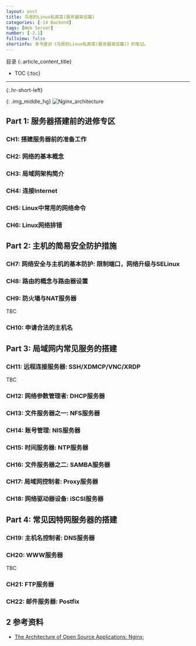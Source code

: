 ```yaml
---
layout: post
title: 鸟哥的Linux私房菜(服务器架设篇)
categories: [-14 Backend]
tags: [Web Server]
number: [-2.1]
fullview: false
shortinfo: 本书是对《鸟哥的Linux私房菜(服务器架设篇)》的笔记。
---
```

目录
{:.article_content_title}


* TOC
{:toc}

---
{:.hr-short-left}

{: .img_middle_hg}
![Nginx_architecture]({{site.url}}/assets/images/posts/-14_Backend/2015-11-01-Backend_Nginx/Nginx_architecture.png)

## Part 1: 服务器搭建前的进修专区

### CH1: 搭建服务器前的准备工作

### CH2: 网络的基本概念

### CH3: 局域网架构简介

### CH4: 连接Internet

### CH5: Linux中常用的网络命令

### CH6: Linux网络排错

## Part 2: 主机的简易安全防护措施

### CH7: 网络安全与主机的基本防护: 限制端口，网络升级与SELinux

### CH8: 路由的概念与路由器设置

### CH9: 防火墙与NAT服务器

TBC

### CH10: 申请合法的主机名

## Part 3: 局域网内常见服务的搭建

### CH11: 远程连接服务器: SSH/XDMCP/VNC/XRDP

TBC

### CH12: 网络参数管理者: DHCP服务器

### CH13: 文件服务器之一: NFS服务器

### CH14: 账号管理: NIS服务器

### CH15: 时间服务器: NTP服务器

### CH16: 文件服务器之二: SAMBA服务器

### CH17: 局域网控制者: Proxy服务器

### CH18: 网络驱动器设备: iSCSI服务器

## Part 4: 常见因特网服务器的搭建

### CH19: 主机名控制者: DNS服务器

### CH20: WWW服务器

TBC

### CH21: FTP服务器

### CH22: 邮件服务器: Postfix

## 2 参考资料 ##

- [The Architecture of Open Source Applications: Nginx](http://www.aosabook.org/en/nginx.html);


